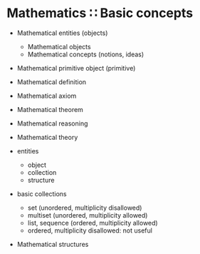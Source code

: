 # Mathematics ∷ Basic concepts

- Mathematical entities (objects)
  - Mathematical objects
  - Mathematical concepts (notions, ideas)
- Mathematical primitive object (primitive)
- Mathematical definition
- Mathematical axiom
- Mathematical theorem
- Mathematical reasoning
- Mathematical theory

- entities
  - object
  - collection
  - structure

- basic collections
  - set (unordered, multiplicity disallowed)
  - multiset (unordered, multiplicity allowed)
  - list, sequence (ordered, multiplicity allowed)
  + ordered, multiplicity disallowed: not useful

- Mathematical structures
